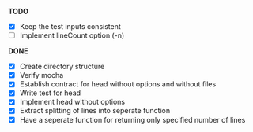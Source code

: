 **TODO**
- [x] Keep the test inputs consistent
- [ ] Implement lineCount option (-n)

**DONE**

- [x] Create directory structure
- [x] Verify mocha
- [x] Establish contract for head without options and without files
- [x] Write test for head
- [x] Implement head without options
- [x] Extract splitting of lines into seperate function
- [x] Have a seperate function for returning only specified number of lines 
